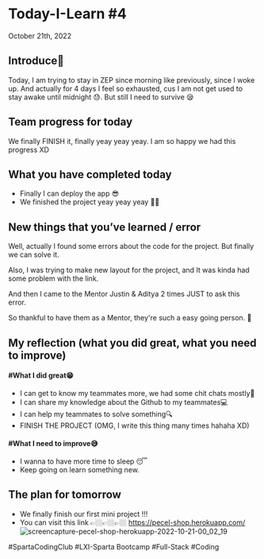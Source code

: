 # Today-I-Learn #4

October 21th, 2022

## Introduce🤗

Today, I am trying to stay in ZEP since morning like previously, since I woke up. And actually for 4 days I feel so exhausted,
cus I am not get used to stay awake until midnight 😓. But still I need to survive 😪

## Team progress for today

We finally FINISH it, finally yeay yeay yeay.
I am so happy we had this progress XD

## What you have completed today

* Finally I can deploy the app 😎
* We finished the project yeay yeay yeay 🤗😍

## New things that you’ve learned / error

Well, actually I found some errors about the code for the project. But finally we can solve it.

Also, I was trying to make new layout for the project, and It was kinda had some problem with the link.

And then I came to the Mentor Justin & Aditya 2 times JUST to ask this error.

So thankful to have them as a Mentor, they're such a easy going person. 🥰

## My reflection (what you did great, what you need to improve)

#### #What I did great😁

* I can get to know my teammates more, we had some chit chats mostly🧐
* I can share my knowledge about the Github to my teammates💻
* I can help my teammates to solve something🔍
* FINISH THE PROJECT (OMG, I write this thing many times hahaha XD)

#### #What I need to improve😅

* I wanna to have more time to sleep 😴
* Keep going on learn something new.

## The plan for tomorrow

* We finally finish our first mini project !!!
* You can visit this link 👉🏼👉🏼👉🏼 https://pecel-shop.herokuapp.com/
![screencapture-pecel-shop-herokuapp-2022-10-21-00_02_19](https://user-images.githubusercontent.com/62550785/197013199-2285a44a-2d6b-4666-a247-5ec41012bd13.png)


#SpartaCodingClub #LXI-Sparta Bootcamp #Full-Stack #Coding
